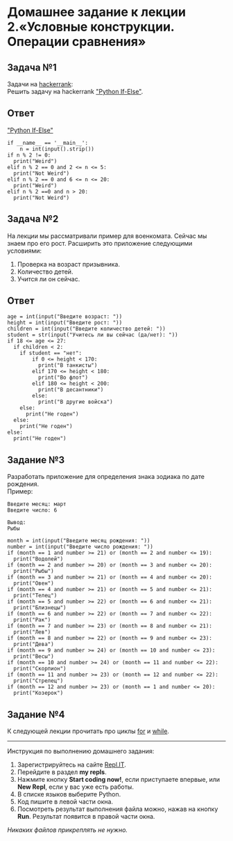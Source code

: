 # Домашнее задание к лекции 2.«Условные конструкции. Операции сравнения»

## Задача №1

Задачи на [hackerrank](https://www.hackerrank.com/domains/python):  
Решить задачу на hackerrank ["Python If-Else"](https://www.hackerrank.com/challenges/py-if-else/problem).

## Ответ

["Python If-Else"](https://www.hackerrank.com/challenges/py-if-else/problem?isFullScreen=true)

```
if __name__ == '__main__':
    n = int(input().strip())
if n % 2 != 0:
  print("Weird")
elif n % 2 == 0 and 2 <= n <= 5:
  print("Not Weird")
elif n % 2 == 0 and 6 <= n <= 20:
  print("Weird")
elif n % 2 ==0 and n > 20:
  print("Not Weird")
```

## Задача №2

На лекции мы рассматривали пример для военкомата. Сейчас мы знаем про его рост. Расширить это приложение следующими условиями:

1. Проверка на возраст призывника.
2. Количество детей.
3. Учится ли он сейчас.

## Ответ

```
age = int(input("Введите возраст: "))
height = int(input("Введите рост: "))
children = int(input("Введите количество детей: "))
student = str(input("Учитесь ли вы сейчас (да/нет): "))
if 18 <= age <= 27:
  if children < 2:
    if student == "нет":
        if 0 <= height < 170:
          print("В танкисты")
        elif 170 <= height < 180:
          print("Во флот")
        elif 180 <= height < 200:
          print("В десантники")
        else:
          print("В другие войска")
    else:
      print("Не годен")
  else:
    print("Не годен")
else:
  print("Не годен")
```

## Задание №3

Разработать приложение для определения знака зодиака по дате рождения.  
Пример:

```
Введите месяц: март
Введите число: 6

Вывод:
Рыбы
```

```
month = int(input("Введите месяц рождения: "))
number = int(input("Введите число рождения: "))
if (month == 1 and number >= 21) or (month == 2 and number <= 19):
  print("Водолей")
if (month == 2 and number >= 20) or (month == 3 and number <= 20):
  print("Рыбы")
if (month == 3 and number >= 21) or (month == 4 and number <= 20):
  print("Овен")
if (month == 4 and number >= 21) or (month == 5 and number <= 21):
  print("Телец")
if (month == 5 and number >= 22) or (month == 6 and number <= 21):
  print("Близнецы")
if (month == 6 and number >= 22) or (month == 7 and number <= 22):
  print("Рак")
if (month == 7 and number >= 23) or (month == 8 and number <= 21):
  print("Лев")
if (month == 8 and number >= 22) or (month == 9 and number <= 23):
  print("Дева")
if (month == 9 and number >= 24) or (month == 10 and number <= 23):
  print("Весы")
if (month == 10 and number >= 24) or (month == 11 and number <= 22):
  print("Скорпион")
if (month == 11 and number >= 23) or (month == 12 and number <= 22):
  print("Стрелец")
if (month == 12 and number >= 23) or (month == 1 and number <= 20):
  print("Козерок")
```

## Задание №4

К следующей лекции прочитать про циклы [for](https://foxford.ru/wiki/informatika/tsikl-for-v-python) и
[while](https://foxford.ru/wiki/informatika/tsikl-while-v-python).

---

Инструкция по выполнению домашнего задания:

1. Зарегистрируйтесь на сайте [Repl.IT](https://repl.it/).
2. Перейдите в раздел **my repls**.
3. Нажмите кнопку **Start coding now!**, если приступаете впервые, или **New Repl**, если у вас уже есть работы.
4. В списке языков выберите Python.
5. Код пишите в левой части окна.
6. Посмотреть результат выполнения файла можно, нажав на кнопку **Run**. Результат появится в правой части окна.

_Никаких файлов прикреплять не нужно._
